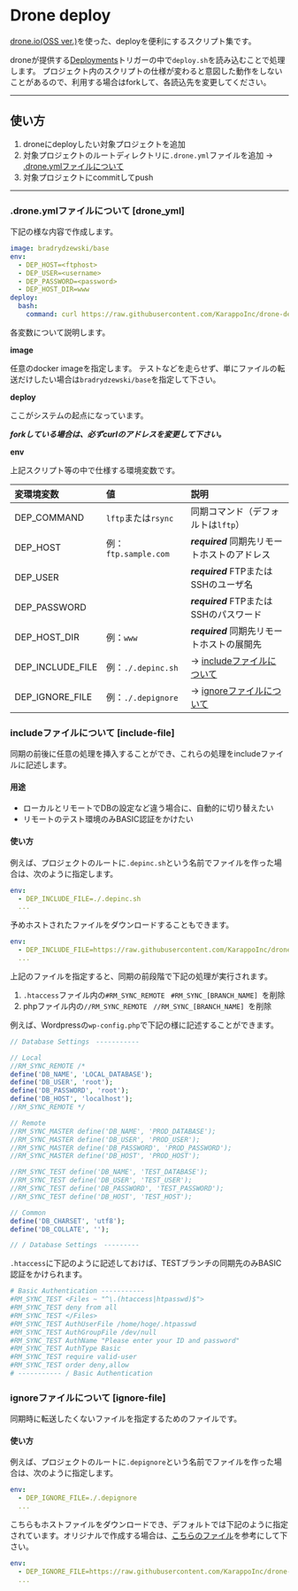 # Drone deploy

[drone.io(OSS ver.)](https://github.com/drone/drone)を使った、deployを便利にするスクリプト集です。

droneが提供する[Deployments](https://github.com/drone/drone#deployments)トリガーの中で`deploy.sh`を読み込むことで処理します。
プロジェクト内のスクリプトの仕様が変わると意図した動作をしないことがあるので、利用する場合はforkして、各読込先を変更してください。

---

## 使い方

1. droneにdeployしたい対象プロジェクトを追加
2. 対象プロジェクトのルートディレクトリに`.drone.yml`ファイルを追加 → [.drone.ymlファイルについて](#drone_yml)
3. 対象プロジェクトにcommitしてpush

---

### .drone.ymlファイルについて [drone_yml]

下記の様な内容で作成します。

```yml
image: bradrydzewski/base
env:
  - DEP_HOST=<ftphost>
  - DEP_USER=<username>
  - DEP_PASSWORD=<password>
  - DEP_HOST_DIR=www
deploy:
  bash:
    command: curl https://raw.githubusercontent.com/KarappoInc/drone-deploy/master/deploy.sh | bash
```

各変数について説明します。


**image**

任意のdocker imageを指定します。
テストなどを走らせず、単にファイルの転送だけしたい場合は`bradrydzewski/base`を指定して下さい。

**deploy**

ここがシステムの起点になっています。

***forkしている場合は、必ずcurlのアドレスを変更して下さい。***

**env**

上記スクリプト等の中で仕様する環境変数です。

| 変環境変数         | 値                   | 説明                                     |
|:---------------- |:-------------------- |:--------------------------------------- |
| DEP_COMMAND      | `lftp`または`rsync`   | 同期コマンド（デフォルトは`lftp`）            |
| DEP_HOST         | 例：`ftp.sample.com`  | ***required*** 同期先リモートホストのアドレス |
| DEP_USER         |                      | ***required*** FTPまたはSSHのユーザ名      |
| DEP_PASSWORD     |                      | ***required*** FTPまたはSSHのパスワード     |
| DEP_HOST_DIR     | 例：`www`             | ***required*** 同期先リモートホストの展開先   |
| DEP_INCLUDE_FILE | 例：`./.depinc.sh`    | → [includeファイルについて](#include-file)   |
| DEP_IGNORE_FILE  | 例：`./.depignore`    | → [ignoreファイルについて](#ignore-file)     |

### includeファイルについて [include-file]

同期の前後に任意の処理を挿入することができ、これらの処理をincludeファイルに記述します。

#### 用途

- ローカルとリモートでDBの設定など違う場合に、自動的に切り替えたい
- リモートのテスト環境のみBASIC認証をかけたい

#### 使い方

例えば、プロジェクトのルートに`.depinc.sh`という名前でファイルを作った場合は、次のように指定します。

```yml
env:
  - DEP_INCLUDE_FILE=./.depinc.sh
  ...
```

予めホストされたファイルをダウンロードすることもできます。

```yml
env:
  - DEP_INCLUDE_FILE=https://raw.githubusercontent.com/KarappoInc/drone-deploy/master/php/.depinc.sh
  ...
```

上記のファイルを指定すると、同期の前段階で下記の処理が実行されます。

1. `.htaccess`ファイル内の`#RM_SYNC_REMOTE ` `#RM_SYNC_[BRANCH_NAME] `を削除
2. phpファイル内の`//RM_SYNC_REMOTE ` `//RM_SYNC_[BRANCH_NAME] `を削除

例えば、Wordpressの`wp-config.php`で下記の様に記述することができます。

```php
// Database Settings　-----------

// Local
//RM_SYNC_REMOTE /*
define('DB_NAME', 'LOCAL_DATABASE');
define('DB_USER', 'root');
define('DB_PASSWORD', 'root');
define('DB_HOST', 'localhost');
//RM_SYNC_REMOTE */

// Remote
//RM_SYNC_MASTER define('DB_NAME', 'PROD_DATABASE');
//RM_SYNC_MASTER define('DB_USER', 'PROD_USER');
//RM_SYNC_MASTER define('DB_PASSWORD', 'PROD_PASSWORD');
//RM_SYNC_MASTER define('DB_HOST', 'PROD_HOST');

//RM_SYNC_TEST define('DB_NAME', 'TEST_DATABASE');
//RM_SYNC_TEST define('DB_USER', 'TEST_USER');
//RM_SYNC_TEST define('DB_PASSWORD', 'TEST_PASSWORD');
//RM_SYNC_TEST define('DB_HOST', 'TEST_HOST');

// Common
define('DB_CHARSET', 'utf8');
define('DB_COLLATE', '');

// / Database Settings　---------
```

`.htaccess`に下記のように記述しておけば、TESTブランチの同期先のみBASIC認証をかけられます。

```sh
# Basic Authentication -----------
#RM_SYNC_TEST <Files ~ "^\.(htaccess|htpasswd)$">
#RM_SYNC_TEST deny from all
#RM_SYNC_TEST </Files>
#RM_SYNC_TEST AuthUserFile /home/hoge/.htpasswd
#RM_SYNC_TEST AuthGroupFile /dev/null
#RM_SYNC_TEST AuthName "Please enter your ID and password"
#RM_SYNC_TEST AuthType Basic
#RM_SYNC_TEST require valid-user 
#RM_SYNC_TEST order deny,allow
# ----------- / Basic Authentication
```


### ignoreファイルについて [ignore-file]

同期時に転送したくないファイルを指定するためのファイルです。

#### 使い方

例えば、プロジェクトのルートに`.depignore`という名前でファイルを作った場合は、次のように指定します。

```yml
env:
  - DEP_IGNORE_FILE=./.depignore
  ...
```

こちらもホストファイルをダウンロードでき、デフォルトでは下記のように指定されています。オリジナルで作成する場合は、[こちらのファイル](https://raw.githubusercontent.com/KarappoInc/drone-deploy/master/.depignore)を参考にして下さい。

```yml
env:
  - DEP_IGNORE_FILE=https://raw.githubusercontent.com/KarappoInc/drone-deploy/master/.depignore
  ...
```
